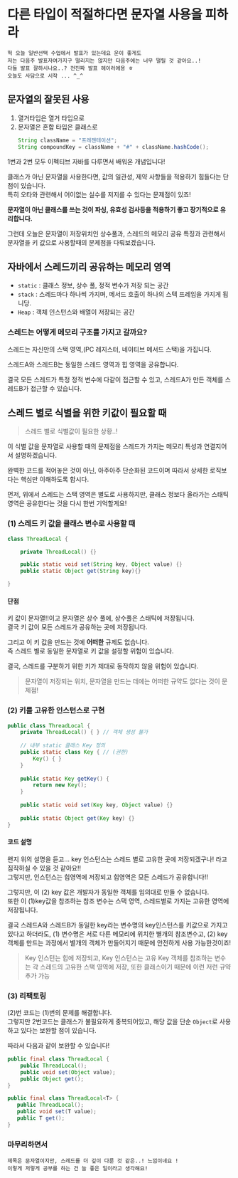 # 다른 타입이 적절하다면 문자열 사용을 피하라

```
헉 오늘 일반선택 수업에서 발표가 있는데요 운이 좋게도 
저는 다음주 발표자여가지구 떨리지는 않지만 다음주에는 너무 떨릴 것 같아요..!
다들 발표 잘하시나요..? 전진짜 발표 헤이러에용 ㅎ
오늘도 사담으로 시작 ... ^_^ 
```

## 문자열의 잘못된 사용
1. 열거타입은 열거 타입으로
2. 문자열은 혼합 타입은 클래스로
    ```java
    String className = "프레젠테이션";
    String compoundKey = className + "#" + className.hashCode();
    ```

1번과 2번 모두 이펙티브 자바를 다루면서 배워온 개념입니다!

클래스가 아닌 문자열을 사용한다면, 값의 일관성, 제약 사항들을 적용하기 힘들다는 단점이 있습니다.    
특히 오타와 관련해서 어이없는 실수를 저지를 수 있다는 문제점이 있죠!

**문자열이 아닌 클래스를 쓰는 것이 파싱, 유효성 검사등을 적용하기 좋고 장기적으로 유리합니다.**

그런데 오늘은 문자열이 저장위치인 상수풀과, 스레드의 메모리 공유 특징과 관련해서 문자열을 키 값으로 사용할때의 문제점을 다뤄보겠습니다. 
## 자바에서 스레드끼리 공유하는 메모리 영역

- `static` : 클래스 정보, 상수 풀, 정적 변수가 저장 되는 공간
- `stack` : 스레드마다 하나씩 가지며, 메서드 호출이 하나의 스텍 프레임을 가지게 됩니당. 
- `Heap` : 객체 인스턴스와 배열이 저장되는 공간 


### **스레드는 어떻게 메모리 구조를 가지고 갈까요?**   
스레드는 자신만의 스택 영역,(PC 레지스터, 네이티브 메서드 스택)을 가집니다. 

스레드A와 스레드B는 동일한 스레드 영역과 힙 영역을 공유합니다.

결국 모든 스레드가 특정 정적 변수에 다같이 접근할 수 있고, 스레드A가 만든 객체를 스레드B가 접근할 수 있습니다.


## 스레드 별로 식별을 위한 키값이 필요할 때
> 스레드 별로 식별값이 필요한 상황..!

이 식별 값을 문자열로 사용할 때의 문제점을 스레드가 가지는 메모리 특성과 연결지어서 설명하겠습니다.

완벽한 코드를 적어놓은 것이 아닌, 아주아주 단순화된 코드이며 따라서 상세한 로직보다는 핵심만 이해하도록 합시다. 

먼저, 위에서 스레드는 스택 영역은 별도로 사용하지만, 클래스 정보다 올라가는 스태틱 영역은 공유한다는 것을 다시 한번 기억할게요!

### (1) 스레드 키 값을 클래스 변수로 사용할 때

```java
class ThreadLocal {

    private ThreadLocal() {}

    public static void set(String key, Object value) {}
    public static Object get(String key){}

}
```
#### 단점    
키 값이 문자열!!이고 문자열은 상수 풀에, 상수풀은 스태틱에 저장됩니다.    
결국 키 값이 모든 스레드가 공유하는 곳에 저장됩니다. 

그리고 이 키 값을 만드는 것에 **어떠한** 규제도 없습니다.   
즉 스레드 별로 동일한 문자열로 키 값을 설정할 위험이 있습니다.

결국, 스레드를 구분하기 위한 키가 제대로 동작하지 않을 위험이 있습니다.

> 문자열이 저장되는 위치, 문자열을 만드는 데에는 어떠한 규약도 없다는 것이 문제점!
 
### (2) 키를 고유한 인스턴스로 구현
```java
public class ThreadLocal {
    private ThreadLocal() { } // 객체 생성 불가
    
    // 내부 static 클래스 Key 정의
    public static class Key { // (권한)
        Key() { }
    }
    
    public static Key getKey() {
        return new Key();
    }
    
    public static void set(Key key, Object value) {}
    
    public static Object get(Key key) {}
}
```

#### 코드 설명
왠지 위의 설명을 듣고... key 인스턴스는 스레드 별로 고유한 곳에 저장되겠구나! 라고 짐작하실 수 있을 것 같아요!!    
그렇지만, 인스턴스는 힙영역에 저장되고 힙영역은 모든 스레드가 공유합니다!!

그렇지만, 이 (2)  key 값은 개발자가 동일한 객체를 임의대로 만들 수 없습니다.  
또한 이 (1)key값을 참조하는 참조 변수는 스택 영역, 스레드별로 가지는 고유한 영역에 저장됩니다.

결국 스레드A와 스레드B가 동일한 key라는 변수명의 key인스턴스를 키값으로 가지고 있다고 하더라도,
(1) 변수명은 서로 다른 메모리에 위치한 별개의 참조변수고, (2) key 객체를 만드는 과정에서 별개의 객체가 만들어지기 때문에 안전하게 사용 가능한것이죠! 

> Key 인스턴는 힙에 저장되고, Key 인스턴스는 고유
> Key 객체를 참조하는 변수는 각 스레드의 고유한 스택 영역에 저장, 또한 클래스이기 때문에 이런 저런 규약 추가 가능

### (3) 리팩토링
(2)번 코드는 (1)번의 문제를 해결합니다.     
그렇지만 2번코드는 클래스가 불필요하게 중복되어있고, 해당 값을 단순 `Object`로 사용하고 있다는 보완할 점이 있습니다. 

따라서 다음과 같이 보완할 수 있습니다! 
```java
public final class ThreadLocal {
    public ThreadLocal();
    public void set(Object value);
    public Object get();
}
```
```java
public final class ThreadLocal<T> {
   public ThreadLocal();
   public void set(T value);
   public T get();
}
```

### 마무리하면서
```
제목은 문자열이지만, 스레드를 더 깊이 다룬 것 같은..! 느낌이네요 !
이렇게 저렇게 공부를 하는 건 늘 좋은 일이라고 생각해요!
```
